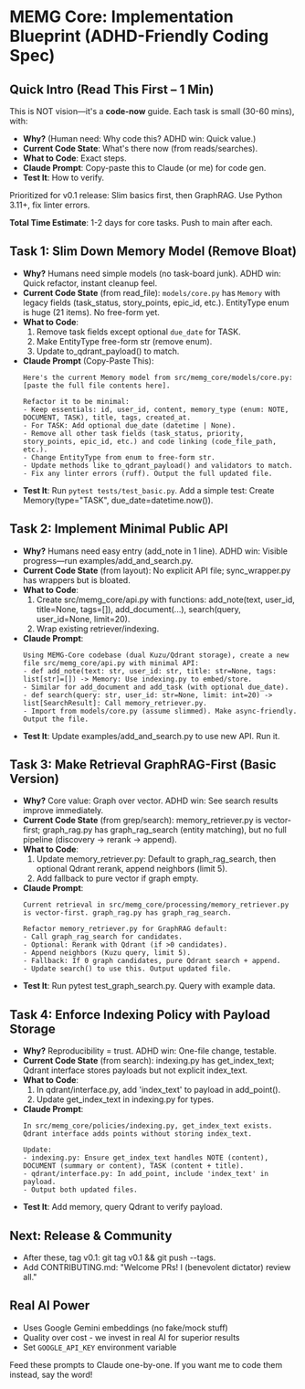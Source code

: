# MEMG Core: Implementation Blueprint (ADHD-Friendly Coding Spec)

## Quick Intro (Read This First – 1 Min)
This is NOT vision—it's a **code-now** guide. Each task is small (30-60 mins), with:
- **Why?** (Human need: Why code this? ADHD win: Quick value.)
- **Current Code State**: What's there now (from reads/searches).
- **What to Code**: Exact steps.
- **Claude Prompt**: Copy-paste this to Claude (or me) for code gen.
- **Test It**: How to verify.

Prioritized for v0.1 release: Slim basics first, then GraphRAG. Use Python 3.11+, fix linter errors.

**Total Time Estimate**: 1-2 days for core tasks. Push to main after each.

## Task 1: Slim Down Memory Model (Remove Bloat)
- **Why?** Humans need simple models (no task-board junk). ADHD win: Quick refactor, instant cleanup feel.
- **Current Code State** (from read_file): `models/core.py` has `Memory` with legacy fields (task_status, story_points, epic_id, etc.). EntityType enum is huge (21 items). No free-form yet.
- **What to Code**:
  1. Remove task fields except optional `due_date` for TASK.
  2. Make EntityType free-form str (remove enum).
  3. Update to_qdrant_payload() to match.
- **Claude Prompt** (Copy-Paste This):
  ```
  Here's the current Memory model from src/memg_core/models/core.py: [paste the full file contents here].

  Refactor it to be minimal:
  - Keep essentials: id, user_id, content, memory_type (enum: NOTE, DOCUMENT, TASK), title, tags, created_at.
  - For TASK: Add optional due_date (datetime | None).
  - Remove all other task fields (task_status, priority, story_points, epic_id, etc.) and code linking (code_file_path, etc.).
  - Change EntityType from enum to free-form str.
  - Update methods like to_qdrant_payload() and validators to match.
  - Fix any linter errors (ruff). Output the full updated file.
  ```
- **Test It**: Run `pytest tests/test_basic.py`. Add a simple test: Create Memory(type="TASK", due_date=datetime.now()).

## Task 2: Implement Minimal Public API
- **Why?** Humans need easy entry (add_note in 1 line). ADHD win: Visible progress—run examples/add_and_search.py.
- **Current Code State** (from layout): No explicit API file; sync_wrapper.py has wrappers but is bloated.
- **What to Code**:
  1. Create src/memg_core/api.py with functions: add_note(text, user_id, title=None, tags=[]), add_document(...), search(query, user_id=None, limit=20).
  2. Wrap existing retriever/indexing.
- **Claude Prompt**:
  ```
  Using MEMG-Core codebase (dual Kuzu/Qdrant storage), create a new file src/memg_core/api.py with minimal API:
  - def add_note(text: str, user_id: str, title: str=None, tags: list[str]=[]) -> Memory: Use indexing.py to embed/store.
  - Similar for add_document and add_task (with optional due_date).
  - def search(query: str, user_id: str=None, limit: int=20) -> list[SearchResult]: Call memory_retriever.py.
  - Import from models/core.py (assume slimmed). Make async-friendly. Output the file.
  ```
- **Test It**: Update examples/add_and_search.py to use new API. Run it.

## Task 3: Make Retrieval GraphRAG-First (Basic Version)
- **Why?** Core value: Graph over vector. ADHD win: See search results improve immediately.
- **Current Code State** (from grep/search): memory_retriever.py is vector-first; graph_rag.py has graph_rag_search (entity matching), but no full pipeline (discovery → rerank → append).
- **What to Code**:
  1. Update memory_retriever.py: Default to graph_rag_search, then optional Qdrant rerank, append neighbors (limit 5).
  2. Add fallback to pure vector if graph empty.
- **Claude Prompt**:
  ```
  Current retrieval in src/memg_core/processing/memory_retriever.py is vector-first. graph_rag.py has graph_rag_search.

  Refactor memory_retriever.py for GraphRAG default:
  - Call graph_rag_search for candidates.
  - Optional: Rerank with Qdrant (if >0 candidates).
  - Append neighbors (Kuzu query, limit 5).
  - Fallback: If 0 graph candidates, pure Qdrant search + append.
  - Update search() to use this. Output updated file.
  ```
- **Test It**: Run pytest test_graph_search.py. Query with example data.

## Task 4: Enforce Indexing Policy with Payload Storage
- **Why?** Reproducibility = trust. ADHD win: One-file change, testable.
- **Current Code State** (from search): indexing.py has get_index_text; Qdrant interface stores payloads but not explicit index_text.
- **What to Code**:
  1. In qdrant/interface.py, add 'index_text' to payload in add_point().
  2. Update get_index_text in indexing.py for types.
- **Claude Prompt**:
  ```
  In src/memg_core/policies/indexing.py, get_index_text exists. Qdrant interface adds points without storing index_text.

  Update:
  - indexing.py: Ensure get_index_text handles NOTE (content), DOCUMENT (summary or content), TASK (content + title).
  - qdrant/interface.py: In add_point, include 'index_text' in payload.
  - Output both updated files.
  ```
- **Test It**: Add memory, query Qdrant to verify payload.

## Next: Release & Community
- After these, tag v0.1: git tag v0.1 && git push --tags.
- Add CONTRIBUTING.md: "Welcome PRs! I (benevolent dictator) review all."

## Real AI Power
- Uses Google Gemini embeddings (no fake/mock stuff)
- Quality over cost - we invest in real AI for superior results
- Set `GOOGLE_API_KEY` environment variable

Feed these prompts to Claude one-by-one. If you want me to code them instead, say the word!
